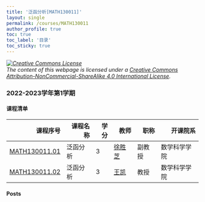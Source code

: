```yaml
---
title: '泛函分析[MATH130011]'
layout: single
permalink: /courses/MATH130011
author_profile: true
toc: true
toc_label: '目录'
toc_sticky: true
---
```



<div class='notice--warning'>
	<p><i><a rel='license' href='http://creativecommons.org/licenses/by-nc-sa/4.0/'><img alt='Creative Commons License' style='border-width:0' src='https://i.creativecommons.org/l/by-nc-sa/4.0/88x31.png' /></a><br /> The content of this webpage is licensed under a <a rel='license' href='http://creativecommons.org/licenses/by-nc-sa/4.0/'>Creative Commons Attribution-NonCommercial-ShareAlike 4.0 International License</a>.</i></p>
</div>

### 2022-2023学年第1学期


#### 课程清单

<div style='text-align: center;' id='MATH130011_2223F'> <table id='MATH130011_2223F_table'>
  <thead>
    <tr style="text-align: right;">
      <th>课程序号</th>
      <th>课程名称</th>
      <th>学分</th>
      <th>教师</th>
      <th>职称</th>
      <th>开课院系</th>
    </tr>
  </thead>
  <tbody>
    <tr>
      <td><a href='https://fdu-math.github.io/courses/class-id/MATH130011-01'>MATH130011.01</a></td>
      <td>泛函分析</td>
      <td>3</td>
      <td><a href='https://fdu-math.github.io/teachers/徐胜芝'>徐胜芝</a></td>
      <td>副教授</td>
      <td>数学科学学院</td>
    </tr>
    <tr>
      <td><a href='https://fdu-math.github.io/courses/class-id/MATH130011-02'>MATH130011.02</a></td>
      <td>泛函分析</td>
      <td>3</td>
      <td><a href='https://fdu-math.github.io/teachers/王凯'>王凯</a></td>
      <td>教授</td>
      <td>数学科学学院</td>
    </tr>
  </tbody>
</table></div>

#### Posts

